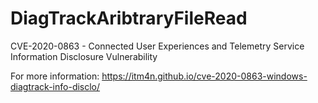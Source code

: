 # DiagTrackAribtraryFileRead

CVE-2020-0863 - Connected User Experiences and Telemetry Service Information Disclosure Vulnerability

For more information: https://itm4n.github.io/cve-2020-0863-windows-diagtrack-info-disclo/
